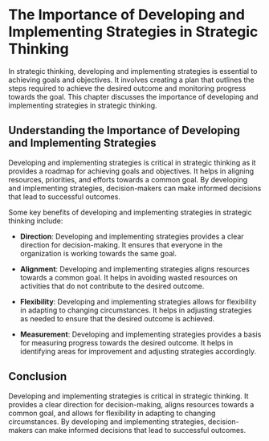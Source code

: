 The Importance of Developing and Implementing Strategies in Strategic Thinking
=================================================================================================================================

In strategic thinking, developing and implementing strategies is essential to achieving goals and objectives. It involves creating a plan that outlines the steps required to achieve the desired outcome and monitoring progress towards the goal. This chapter discusses the importance of developing and implementing strategies in strategic thinking.

Understanding the Importance of Developing and Implementing Strategies
----------------------------------------------------------------------

Developing and implementing strategies is critical in strategic thinking as it provides a roadmap for achieving goals and objectives. It helps in aligning resources, priorities, and efforts towards a common goal. By developing and implementing strategies, decision-makers can make informed decisions that lead to successful outcomes.

Some key benefits of developing and implementing strategies in strategic thinking include:

* **Direction**: Developing and implementing strategies provides a clear direction for decision-making. It ensures that everyone in the organization is working towards the same goal.

* **Alignment**: Developing and implementing strategies aligns resources towards a common goal. It helps in avoiding wasted resources on activities that do not contribute to the desired outcome.

* **Flexibility**: Developing and implementing strategies allows for flexibility in adapting to changing circumstances. It helps in adjusting strategies as needed to ensure that the desired outcome is achieved.

* **Measurement**: Developing and implementing strategies provides a basis for measuring progress towards the desired outcome. It helps in identifying areas for improvement and adjusting strategies accordingly.

Conclusion
----------

Developing and implementing strategies is critical in strategic thinking. It provides a clear direction for decision-making, aligns resources towards a common goal, and allows for flexibility in adapting to changing circumstances. By developing and implementing strategies, decision-makers can make informed decisions that lead to successful outcomes.

